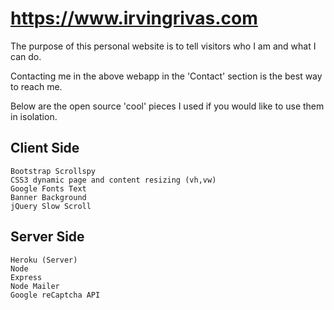 # https://www.irvingrivas.com

The purpose of this personal website is to tell visitors who I am and what I can do.

Contacting me in the above webapp in the 'Contact' section is the best way to reach me.

Below are the open source 'cool' pieces I used if you would like to use them in isolation.

## Client Side 
```
Bootstrap Scrollspy
CSS3 dynamic page and content resizing (vh,vw)
Google Fonts Text
Banner Background
jQuery Slow Scroll
```

## Server Side
```
Heroku (Server)
Node
Express
Node Mailer
Google reCaptcha API
```
